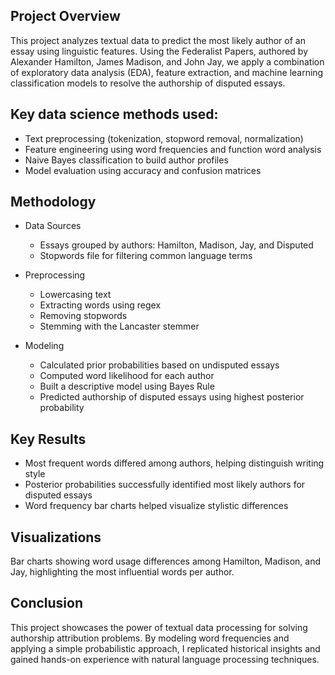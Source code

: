 ## Project Overview
This project analyzes textual data to predict the most likely author of an essay using linguistic features. Using the Federalist Papers, authored by Alexander Hamilton, James Madison, and John Jay, we apply a combination of exploratory data analysis (EDA), feature extraction, and machine learning classification models to resolve the authorship of disputed essays.

## Key data science methods used:

* Text preprocessing (tokenization, stopword removal, normalization)
* Feature engineering using word frequencies and function word analysis
* Naive Bayes classification to build author profiles
* Model evaluation using accuracy and confusion matrices

## Methodology
* Data Sources
  * Essays grouped by authors: Hamilton, Madison, Jay, and Disputed
  * Stopwords file for filtering common language terms

* Preprocessing
  * Lowercasing text
  * Extracting words using regex
  * Removing stopwords
  * Stemming with the Lancaster stemmer

* Modeling
  * Calculated prior probabilities based on undisputed essays
  * Computed word likelihood for each author
  * Built a descriptive model using Bayes Rule
  * Predicted authorship of disputed essays using highest posterior probability

## Key Results
* Most frequent words differed among authors, helping distinguish writing style
* Posterior probabilities successfully identified most likely authors for disputed essays
* Word frequency bar charts helped visualize stylistic differences

## Visualizations
Bar charts showing word usage differences among Hamilton, Madison, and Jay, highlighting the most influential words per author.

## Conclusion
This project showcases the power of textual data processing for solving authorship attribution problems. By modeling word frequencies and applying a simple probabilistic approach, I replicated historical insights and gained hands-on experience with natural language processing techniques.
